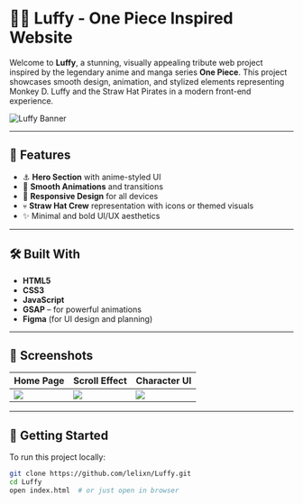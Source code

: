 # 🏴‍☠️ Luffy - One Piece Inspired Website

Welcome to **Luffy**, a stunning, visually appealing tribute web project inspired by the legendary anime and manga series **One Piece**. This project showcases smooth design, animation, and stylized elements representing Monkey D. Luffy and the Straw Hat Pirates in a modern front-end experience.

![Luffy Banner](https://github.com/lelixn/Luffy/assets/your-banner-image-link-here) <!-- Replace with actual image URL if available -->

---

## 🌟 Features

- ⚓ **Hero Section** with anime-styled UI
- 🎨 **Smooth Animations** and transitions
- 📱 **Responsive Design** for all devices
- 💀 **Straw Hat Crew** representation with icons or themed visuals
- ✨ Minimal and bold UI/UX aesthetics

---

## 🛠️ Built With

- **HTML5**
- **CSS3**
- **JavaScript**
- **GSAP** – for powerful animations
- **Figma** (for UI design and planning)

---

## 📸 Screenshots

<!-- Replace these with your actual images or hosted preview links -->
| Home Page | Scroll Effect | Character UI |
|----------|---------------|---------------|
| ![](assets/screens/home.png) | ![](assets/screens/scroll.png) | ![](assets/screens/characters.png) |

---

## 🚀 Getting Started

To run this project locally:

```bash
git clone https://github.com/lelixn/Luffy.git
cd Luffy
open index.html  # or just open in browser
